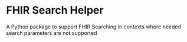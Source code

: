 # FHIR Search Helper

A Python package to support FHIR Searching in contexts where needed search parameters are not supported